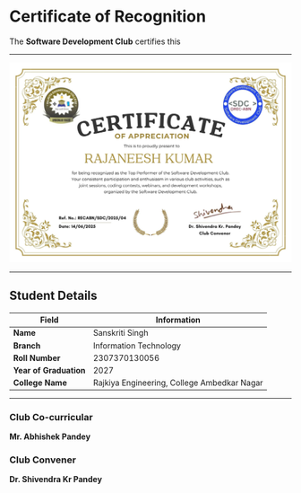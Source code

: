 # Certificate of Recognition

The **Software Development Club** certifies this

---
![recabn/sdc/2025/04](https://github.com/Software-Development-Club-REC-ABN/SDC-open/blob/main/Assets/recabnsdc202504.jpg)

---
## Student Details

| Field               | Information              |
|---------------------|---------------------------|
| **Name**            | Sanskriti Singh           |
| **Branch**          | Information Technology    |
| **Roll Number**     | 2307370130056             |
| **Year of Graduation** | 2027                   |
| **College Name**    |Rajkiya Engineering, College Ambedkar Nagar|

---

### Club Co-curricular 
**Mr. Abhishek Pandey**

### Club Convener  
**Dr. Shivendra Kr Pandey**
